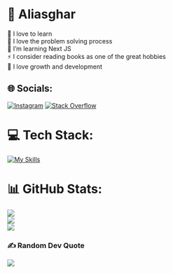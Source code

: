 # 💫 Aliasghar
🧠 I love to learn<br>🚀 I love the problem solving process<br>🌱 I’m learning Next JS<br>⚡ I consider reading books as one of the great hobbies<br>💪 I love growth and development


## 🌐 Socials:
[![Instagram](https://img.shields.io/badge/Instagram-%23E4405F.svg?logo=Instagram&logoColor=white)](https://instagram.com/aliasghar_hsb_) [![Stack Overflow](https://img.shields.io/badge/-Stackoverflow-FE7A16?logo=stack-overflow&logoColor=white)](https://stackoverflow.com/users/27880594/aliasghar) 

# 💻 Tech Stack:
[![My Skills](https://skillicons.dev/icons?i=html,css,js,ts,git,tailwind,materialui,nextjs&theme=light)](https://skillicons.dev)
# 📊 GitHub Stats:
![](https://github-readme-stats.vercel.app/api?username=aliasghar-bagheri&theme=vue&hide_border=true&include_all_commits=false&count_private=false)<br/>
![](https://github-readme-streak-stats.herokuapp.com/?user=aliasghar-bagheri&theme=vue&hide_border=true)<br/>
![](https://github-readme-stats.vercel.app/api/top-langs/?username=aliasghar-bagheri&theme=vue&hide_border=true&include_all_commits=false&count_private=false&layout=compact)

### ✍️ Random Dev Quote
![](https://quotes-github-readme.vercel.app/api?type=horizontal&theme=tokyonight)

<!-- Proudly created with GPRM ( https://gprm.itsvg.in ) -->
